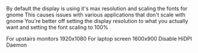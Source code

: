 
By default the display is using it's max resolution and scaling the fonts for gnome
This causes issues with various applications that don't scale with gnome
You're better off setting the display resolution to what you actually want and setting the font scaling to 100%

For upstairs monitors
1920x1080
For laptop screen
1600x900
Disable HiDPI Daemon 
<!--stackedit_data:
eyJoaXN0b3J5IjpbMTA5NzU5MTA5MSwtNjQ2NDE2MDM0XX0=
-->